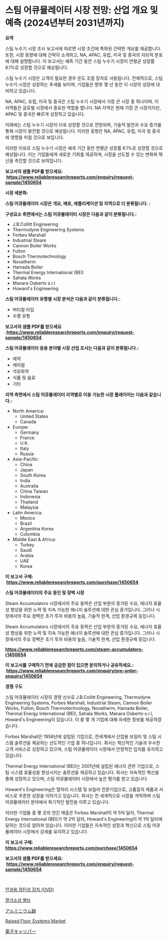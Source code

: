 <p><h1>스팀 어큐뮬레이터 시장 전망: 산업 개요 및 예측 (2024년부터 2031년까지)</h1></p><p><strong>요약</strong></p>
<p><p>스팀 누수기 시장 조사 보고서에 따르면 시장 조건에 특화된 간략한 개요를 제공합니다. 또한, 시장 동향에 대해 간략히 소개하고, NA, APAC, 유럽, 미국 및 중국의 지리적 분포에 대해 설명합니다. 이 보고서는 예측 기간 동안 스팀 누수기 시장이 연평균 성장률 6.1%로 성장할 것으로 예상됩니다.</p><p>스팀 누수기 시장은 고객이 필요한 경우 온도 조절 장치로 사용됩니다. 전체적으로, 스팀 누수기 시장은 성장하는 추세를 보이며, 기업들은 향후 몇 년 동안 이 시장의 성장에 대비하고 있습니다.</p><p>NA, APAC, 유럽, 미국 및 중국은 스팀 누수기 시장에서 가장 큰 시장 중 하나이며, 이 지역들은 글로벌 시장에서 중요한 역할을 합니다. NA 지역은 현재 가장 큰 시장이지만, APAC 및 중국은 빠르게 성장하고 있습니다.</p><p>미래에는 스팀 누수기 시장이 더욱 성장할 것으로 전망되며, 기술적 발전과 수요 증가를 통해 시장이 발전할 것으로 예상됩니다. 이러한 동향은 NA, APAC, 유럽, 미국 및 중국에 영향을 미칠 것으로 보입니다.</p><p>이러한 이유로 스팀 누수기 시장은 예측 기간 동안 연평균 성장률 6.1%로 성장할 것으로 예상됩니다. 이는 기업들에게 새로운 기회를 제공하며, 시장을 선도할 수 있는 변화와 혁신을 촉진할 것으로 보여집니다.</p></p>
<p><strong>보고서의 샘플 PDF를 받으세요: &nbsp;<a href="https://www.reliableresearchreports.com/enquiry/request-sample/1450654">https://www.reliableresearchreports.com/enquiry/request-sample/1450654</a></strong></p>
<p><strong>시장 세분화:</strong></p>
<p><strong> 스팀 어큐뮬레이터 시장은 개요, 배포, 애플리케이션 및 지역으로 더 분류됩니다. :</strong></p>
<p><strong>구성요소 측면에서는 스팀 어큐뮬레이터 시장은 다음과 같이 분류됩니다.:</strong></p>
<p><ul><li>J.B.Collitt Engineering</li><li>Thermodyne Engineering Systems</li><li>Forbes Marshall</li><li>Industrial Steam</li><li>Cannon Boiler Works</li><li>Fulton</li><li>Bosch Thermotechnology</li><li>Novatherm</li><li>Hamada Boiler</li><li>Thermal Energy International (BEI)</li><li>Sahala Works</li><li>Manara Ooberto s.r.l</li><li>Howard's Engineering</li></ul></p>
<p><strong> 스팀 어큐뮬레이터 유형별 시장 분석은 다음과 같이 분류됩니다.:</strong></p>
<p><ul><li>버티컬 타입</li><li>수평 유형</li></ul></p>
<p><strong>보고서의 샘플 PDF를 받으세요 :<a href="https://www.reliableresearchreports.com/enquiry/request-sample/1450654">https://www.reliableresearchreports.com/enquiry/request-sample/1450654</a></strong></p>
<p><strong> 스팀 어큐뮬레이터 응용 분야별 시장 산업 조사는 다음과 같이 분류됩니다.:</strong></p>
<p><ul><li>제약</li><li>케미컬</li><li>석유화학</li><li>식품 및 음료</li><li>기타</li></ul></p>
<p><strong>지역 측면에서 스팀 어큐뮬레이터 지역별로 이용 가능한 시장 플레이어는 다음과 같습니다.:</strong></p>
<p><ul>
    <li>
        North America:
        <ul>
            <li>United States</li>
            <li>Canada</li>
        </ul>
    </li>
    <li>
        Europe:
        <ul>
            <li>Germany</li>
            <li>France</li>
            <li>U.K.</li>
            <li>Italy</li>
            <li>Russia</li>
        </ul>
    </li>
    <li>
        Asia-Pacific:
        <ul>
            <li>China</li>
            <li>Japan</li>
            <li>South Korea</li>
            <li>India</li>
            <li>Australia</li>
            <li>China Taiwan</li>
            <li>Indonesia</li>
            <li>Thailand</li>
            <li>Malaysia</li>
        </ul>
    </li>
    <li>
        Latin America:
        <ul>
            <li>Mexico</li>
            <li>Brazil</li>
            <li>Argentina Korea</li>
            <li>Colombia</li>
        </ul>
    </li>
    <li>
        Middle East & Africa:
        <ul>
            <li>Turkey</li>
            <li>Saudi</li>
            <li>Arabia</li>
            <li>UAE</li>
            <li>Korea</li>
        </ul>
    </li>
    </ul></p>
<p><strong>이 보고서 구매: &nbsp;<a href="https://www.reliableresearchreports.com/purchase/1450654">https://www.reliableresearchreports.com/purchase/1450654</a></strong></p>
<p><strong>스팀 어큐뮬레이터의 주요 동인 및 장벽 시장</strong></p>
<p><p>Steam Accumulators 시장에서의 주요 동력은 산업 부문의 증가된 수요, 에너지 효율성 향상을 위한 노력 및 지속 가능한 에너지 솔루션에 대한 관심 증가입니다. 그러나 시장에서의 주요 장벽은 초기 투자 비용의 높음, 기술적 한계, 산업 환경규제 등입니다.</p><p>Steam Accumulators 시장에서의 주요 동력은 산업 부문의 증가된 수요, 에너지 효율성 향상을 위한 노력 및 지속 가능한 에너지 솔루션에 대한 관심 증가입니다. 그러나 시장에서의 주요 장벽은 초기 투자 비용의 높음, 기술적 한계, 산업 환경규제 등입니다.</p></p>
<p><strong><a href="https://www.reliableresearchreports.com/steam-accumulators-r1450654">https://www.reliableresearchreports.com/steam-accumulators-r1450654</a></strong></p>
<p><strong>이 보고서를 구매하기 전에 궁금한 점이 있으면 문의하거나 공유하세요.: &nbsp;<a href="https://www.reliableresearchreports.com/enquiry/pre-order-enquiry/1450654">https://www.reliableresearchreports.com/enquiry/pre-order-enquiry/1450654</a></strong></p>
<p><strong>경쟁 구도</strong></p>
<p><p>스팀 어큐뮬레이터 시장의 경쟁 선수로 J.B.Collitt Engineering, Thermodyne Engineering Systems, Forbes Marshall, Industrial Steam, Cannon Boiler Works, Fulton, Bosch Thermotechnology, Novatherm, Hamada Boiler, Thermal Energy International (BEI), Sahala Works, Manara Ooberto s.r.l, Howard's Engineering이 있습니다. 이 중 몇 개 기업에 대해 자세한 정보를 제공하겠습니다.</p><p>Forbes Marshall은 1958년에 설립된 기업으로, 전세계에서 산업용 보일러 및 스팀 시스템 솔루션을 제공하는 선도적인 기업 중 하나입니다. 회사는 혁신적인 기술과 우수한 고객 서비스로 성장하고 있으며, 스팀 어큐뮬레이터 시장에서 안정적인 입지를 유지하고 있습니다.</p><p>Thermal Energy International (BEI)는 2001년에 설립된 에너지 관련 기업으로, 스팀 시스템 효율성을 향상시키는 솔루션을 제공하고 있습니다. 회사는 지속적인 혁신을 통해 성장하고 있으며, 스팀 어큐뮬레이터 시장에서 높은 평가를 받고 있습니다.</p><p>Howard's Engineering은 열처리 시스템 및 보일러 전문기업으로, 고품질의 제품과 서비스로 꾸준한 성장을 이어가고 있습니다. 회사는 전 세계적으로 시장을 개척하며 스팀 어큐뮬레이터 분야에서 획기적인 발전을 이루고 있습니다.</p><p>이러한 기업들 중 몇 곳의 연간 매출은 Forbes Marshall이 약 5억 달러, Thermal Energy International (BEI)가 약 2억 달러, Howard's Engineering이 약 1억 달러에 달하는 것으로 알려져 있습니다. 이러한 기업들은 지속적인 성장과 혁신으로 스팀 어큐뮬레이터 시장에서 강세를 유지하고 있습니다.</p></p>
<p><strong>이 보고서 구매: &nbsp; <a href="https://www.reliableresearchreports.com/purchase/1450654">https://www.reliableresearchreports.com/purchase/1450654</a></strong></p>
<p><strong>보고서의 샘플 PDF를 받으세요: &nbsp;<a href="https://www.reliableresearchreports.com/enquiry/request-sample/1450654">https://www.reliableresearchreports.com/enquiry/request-sample/1450654</a></strong><strong></strong></p>
<p>&nbsp;</p>
<p><p><a href="https://medium.com/@vlcostes/%EC%95%88%EA%B3%BC-%EC%A0%90%EB%8F%84-%ED%83%84%EC%84%B1%EC%9E%A5%EC%B9%98-ovd-%EC%8B%9C%EC%9E%A5-%EB%8F%99%ED%96%A5-%EB%B0%8F-%EC%8B%9C%EC%9E%A5-%EB%B6%84%EC%84%9D%EC%9D%80-2024-2031-%EA%B8%B0%EA%B0%84%EC%9D%84-%EC%9C%84%ED%95%B4-%EC%98%88%EC%B8%A1%EB%90%98%EC%97%88%EC%8A%B5%EB%8B%88%EB%8B%A4-654862aa5c8d">안과용 점탄성 장치 (OVD)</a></p><p><a href="https://github.com/Madalyell456456/Market-Research-Report-List-1/blob/main/119682420537.md">열가소성 밸브</a></p><p><a href="https://github.com/DonaldShaw1965/Market-Research-Report-List-1/blob/main/517412322483.md">アルミニウム鍋</a></p><p><a href="https://issuu.com/reportprime-2/docs/raised-floor-systems-market-size-2030.pptx">Raised Floor Systems Market</a></p><p><a href="https://medium.com/@candiceveum_27405/%E9%9B%BB%E5%AD%90%E3%82%AD%E3%83%A3%E3%83%AA%E3%83%91%E3%83%BC%E3%83%9E%E3%83%BC%E3%82%B1%E3%83%83%E3%83%88-%E7%A8%AE%E9%A1%9E-%E3%82%A2%E3%83%97%E3%83%AA%E3%82%B1%E3%83%BC%E3%82%B7%E3%83%A7%E3%83%B3-%E3%81%8A%E3%82%88%E3%81%B3%E5%9C%B0%E7%90%86%E3%81%AB%E3%82%88%E3%82%8B%E5%8C%85%E6%8B%AC%E7%9A%84%E3%81%AA%E8%A9%95%E4%BE%A1-7b227fa5a0a2">電子キャリパー</a></p></p>
